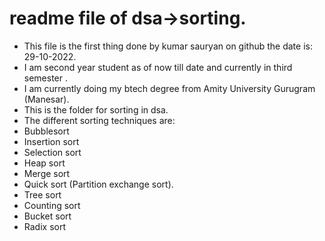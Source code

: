# readme file of dsa->sorting.
* This file is the first thing done by kumar sauryan on github the date is: 29-10-2022.
* I am second year student as of now till date and currently in third semester .
* I am currently doing my btech degree from Amity University Gurugram (Manesar).
* This is the folder for sorting in dsa.
* The different sorting techniques are:
* Bubblesort
* Insertion sort
* Selection sort
* Heap sort
* Merge sort
* Quick sort (Partition exchange sort).
* Tree sort
* Counting sort
* Bucket sort
* Radix sort
